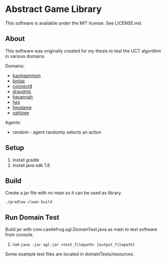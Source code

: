 Abstract Game Library
=====================

This software is available under the MIT license. See LICENSE.md.

About
-----

This software was originally created for my thesis to test the UCT
algorithm in various domains.

Domains:
- [backgammon](https://en.wikipedia.org/wiki/Backgammon)
- [biniax](https://en.wikipedia.org/wiki/Biniax)
- [connect4](https://en.wikipedia.org/wiki/Connect4)
- [draughts](https://en.wikipedia.org/wiki/Draughts)
- [havannah](https://en.wikipedia.org/wiki/Havannah)
- [hex](https://en.wikipedia.org/wiki/Hex_%28board_game%29)
- [hexdame](https://en.wikipedia.org/wiki/Hexdame)
- [yahtzee](https://en.wikipedia.org/wiki/Yahtzee)

Agents:
- random - agent randomly selects an action

Setup
-----

1. Install gradle
2. Install java sdk 1.8

Build
-----

Create a jar file with no main so it can be used as library.

    ./gradlew clean build

Run Domain Test
---------------

Build jar with com.castlefrog.agl.DomainTest.java as main to test software from console.

1. run `java -jar agl.jar <test_filepath> [output_filepath]`

Some example test files are located in domainTests/resources.
